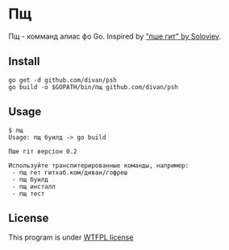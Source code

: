 # Пщ

Пщ - комманд алиас фо Go.
Inspired by ["пше гит" by Soloviev](https://gist.github.com/piranha/6319369).

## Install

    go get -d github.com/divan/psh
    go build -o $GOPATH/bin/пщ github.com/divan/psh
    
## Usage

    $ пщ
    Usage: пщ буилд -> go build
    
    Пше гіт версіон 0.2
    
    Используйте транслитерированные команды, например:
     - пщ гет гитхаб.ком/диван/гофреш
     - пщ буилд
     - пщ инсталл
     - пщ тест

## License

This program is under [WTFPL license](http://www.wtfpl.net)

